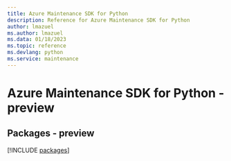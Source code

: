 ```yaml
---
title: Azure Maintenance SDK for Python
description: Reference for Azure Maintenance SDK for Python
author: lmazuel
ms.author: lmazuel
ms.data: 01/18/2023
ms.topic: reference
ms.devlang: python
ms.service: maintenance
---
```

# Azure Maintenance SDK for Python - preview
## Packages - preview
[!INCLUDE [packages](maintenance-index.md)]